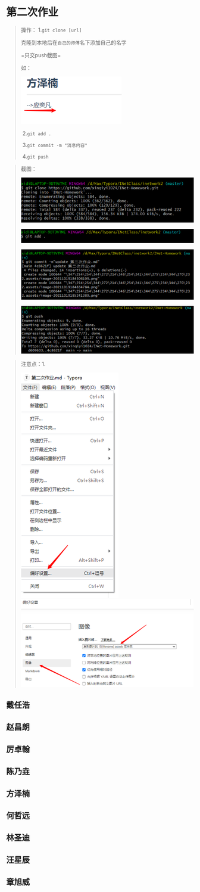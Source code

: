 # 第二次作业

> 操作： 1.`git clone [url]`
>
> 克隆到本地后在`自己的师傅`名下添加自己的名字
> 
>=只交push截图=
>
> 如：
> 
> ![image-20211019184834784](第二次作业.assets/image-20211019184834784.png)
>
> ​				2.`git add .`
>
> ​				3.`git commit -m "消息内容" `
>
> ​				4.`git push`

> 截图：
> 
> ![image-20211019184306109](第二次作业.assets/image-20211019184306109.png)
>
> ![image-20211019185241389](第二次作业.assets/image-20211019185241389.png)
>
> ![image-20211019185640872](第二次作业.assets/image-20211019185640872.png)
>
> ![image-20211019185710344](第二次作业.assets/image-20211019185710344.png)

> 注意点：1.
> 
> ![image-20211019185912510](第二次作业.assets/image-20211019185912510.png)![image-20211019190002964](第二次作业.assets/image-20211019190002964.png)



## 戴任浩





## 赵昌朗





## 厉卓翰





## 陈乃垚





## 方泽楠



## 何哲远





## 林圣迪





## 汪星辰







## 章旭威
